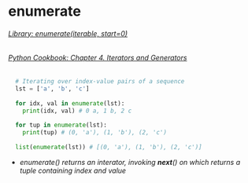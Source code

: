 # enumerate 

###### [Library: enumerate(iterable, start=0)](https://docs.python.org/3/library/functions.html#enumerate)

###### [Python Cookbook: Chapter 4. Iterators and Generators](https://www.safaribooksonline.com/library/view/python-cookbook-3rd/9781449357337/ch04.html)

```python
  # Iterating over index-value pairs of a sequence
  lst = ['a', 'b', 'c']
  
  for idx, val in enumerate(lst):
    print(idx, val) # 0 a, 1 b, 2 c
    
  for tup in enumerate(lst):
    print(tup) # (0, 'a'), (1, 'b'), (2, 'c')
    
  list(enumerate(lst)) # [(0, 'a'), (1, 'b'), (2, 'c')]
```

- *enumerate() returns an interator, invoking __next__() on which returns a tuple containing index and value*


